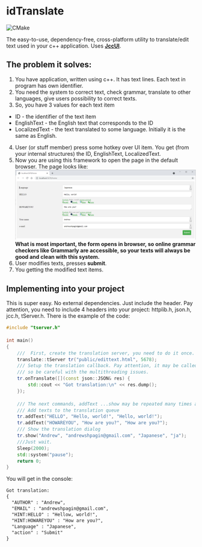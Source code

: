 # idTranslate
![CMake](https://github.com/AndrewShpagin/idTranslate/actions/workflows/cmake.yml/badge.svg)

The easy-to-use, dependency-free, cross-platform utility to translate/edit text used in your c++ application. Uses **[JccUI](https://github.com/AndrewShpagin/jccui)**.

## The problem it solves:
1. You have application, written using c++. It has text lines. Each text in program has own identifier.
2. You need the system to correct text, check grammar, translate to other languages, give users possibility to correct texts.
3. So, you have 3 values for each text item
- ID - the identifier of the text item
- EnglishText - the English text that corresponds to the ID
- LocalizedText - the text translated to some language. Initially it is the same as English.
4. User (or stuff member) press some hotkey over UI item. You get (from your internal structures) the ID, EnglishText, LocalizedText.
5. Now you are using this framework to open the page in the default browser. The page looks like:
![Alt text](public/screenshot.png)
**What is most important, the form opens in browser, so online grammar checkers like Grammarly are accessible, so your texts will always be good and clean with this system.**
6. User modifies texts, presses **submit**. 
7. You getting the modified text items.

## Implementing into your project
This is super easy. No external dependencies. Just include the header. Pay attention, you need to include 4 headers into your project: httplib.h, json.h, jcc.h, tServer.h. There is the example of the code:
```cpp
#include "tserver.h"

int main()
{
	///  First, create the translation server, you need to do it once.
	translate::tServer tr("public/edittext.html", 5678);
	/// Setup the translation callback. Pay attention, it may be called in the separate thread, 
	/// so be careful with the multithreading issues.
	tr.onTranslate([](const json::JSON& res) {
		std::cout << "Got translation:\n" << res.dump();
	});
	
	/// The next commands, addText ...show may be repeated many times asyncronously.
	/// Add texts to the translation queue
	tr.addText("HELLO", "Hello, world!", "Hello, world!");
	tr.addText("HOWAREYOU", "How are you?", "How are you?");
	/// Show the translation dialog
	tr.show("Andrew", "andrewshpagin@gmail.com", "Japanese", "ja");
	///Just wait.
	Sleep(2000);
	std::system("pause");
	return 0;
}
```
You will get in the console:
```
Got translation:
{
  "AUTHOR" : "Andrew",
  "EMAIL" : "andrewshpagin@gmail.com",
  "HINT:HELLO" : "Hellow, world!",
  "HINT:HOWAREYOU" : "How are you?",
  "Language" : "Japanese",
  "action" : "Submit"
}
```

